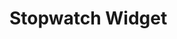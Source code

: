 <!--
SPDX-FileCopyrightText: carlos <idrisscarlosid1@gmail.com>
SPDX-License-Identifier: CC0-1.0
-->

# Stopwatch Widget
